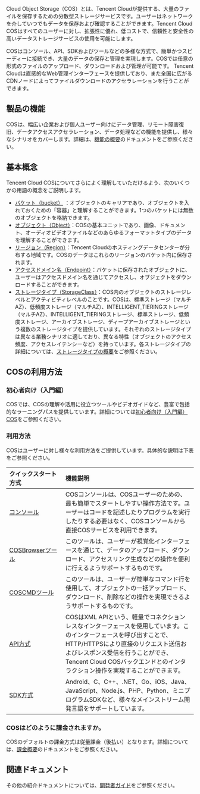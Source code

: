 

Cloud Object Storage（COS）とは、Tencent Cloudが提供する、大量のファイルを保存するための分散型ストレージサービスです。ユーザーはネットワークを介していつでもデータを保存および確認することができます。Tencent Cloud COSはすべてのユーザーに対し、拡張性に優れ、低コストで、信頼性と安全性の高いデータストレージサービスの使用を可能にします。

COSはコンソール、API、SDKおよびツールなどの多様な方式で、簡単かつスピーディーに接続でき、大量のデータの保存と管理を実現します。COSでは任意の形式のファイルのアップロード、ダウンロードおよび管理が可能です。 Tencent Cloudは直感的なWeb管理インターフェースを提供しており、また全国に広がるCDNノードによってファイルダウンロードのアクセラレーションを行うことができます。



## 製品の機能

COSは、幅広い企業および個人ユーザー向けにデータ管理、リモート障害復旧、データアクセスアクセラレーション、データ処理などの機能を提供し、様々なシナリオをカバーします。詳細は、[機能の概要](https://intl.cloud.tencent.com/document/product/436/8186)のドキュメントをご参照ください。

## 基本概念

Tencent Cloud COSについてさらによく理解していただけるよう、次のいくつかの用語の概念をご説明します。

- [バケット（bucket）](https://intl.cloud.tencent.com/document/product/436/13312) ：オブジェクトのキャリアであり、オブジェクトを入れておくための「容器」と理解することができます。1つのバケットには無数のオブジェクトを格納できます。
- [オブジェクト（Object）](https://intl.cloud.tencent.com/document/product/436/13324)：COSの基本ユニットであり、画像、ドキュメント、オーディオビデオファイルなどのあらゆるフォーマットタイプのデータを理解することができます。
- [リージョン（Region）](https://intl.cloud.tencent.com/document/product/436/6224)：Tencent Cloudのホスティングデータセンターが分布する地域です。COSのデータはこれらのリージョンのバケット内に保存されます。
- [アクセスドメイン名（Endpoint）](https://intl.cloud.tencent.com/document/product/436/6224)：バケットに保存されたオブジェクトに、ユーザーはアクセスドメイン名を通じてアクセスし、オブジェクトをダウンロードすることができます。
- [ストレージタイプ（StorageClass）](https://intl.cloud.tencent.com/document/product/436/30925)：COS内のオブジェクトのストレージレベルとアクティビティレベルのことです。COSは、標準ストレージ（マルチAZ）、低頻度ストレージ（マルチAZ）、INTELLIGENT_TIERINGストレージ（マルチAZ）、INTELLIGENT_TIERINGストレージ、標準ストレージ、低頻度ストレージ、アーカイブストレージ、ディープアーカイブストレージという複数のストレージタイプを提供しています。それぞれのストレージタイプは異なる業務シナリオに適しており、異なる特性（オブジェクトのアクセス頻度、アクセスレイテンシーなど）を持っています。各ストレージタイプの詳細については、[ストレージタイプの概要](https://intl.cloud.tencent.com/document/product/436/30925)をご参照ください。



## COSの利用方法

### 初心者向け（入門編）

COSでは、COSの理解や活用に役立つツールやビデオガイドなど、豊富で包括的なラーニングパスを提供しています。詳細については[初心者向け（入門編）COS](https://www.tencentcloud.com/products/cos)をご参照ください。


### 利用方法

COSはユーザーに対し様々な利用方法をご提供しています。具体的な説明は下表をご参照ください。

<table>
<thead>
<tr>
<th align="left" width="30%">クイックスタート方式</th>
<th align="left" width="70%">機能説明</th>
</tr>
</thead>
<tbody>
<tr>
<td align="left" width="30%"><a href="https://intl.cloud.tencent.com/document/product/436/32955">コンソール</a></td>
<td align="left" width="70%">COSコンソールは、COSユーザーのための、最も簡単でスタートしやすい操作方法です。ユーザーはコードを記述したりプログラムを実行したりする必要はなく、COSコンソールから直接COSサービスを利用できます。</td>
</tr>
<tr>
<td align="left" width="30%"><a href="https://intl.cloud.tencent.com/document/product/436/11366">COSBrowserツール</a></td>
<td align="left" width="70%">このツールは、ユーザーが視覚化インターフェースを通じて、データのアップロード、ダウンロード、アクセスリンク生成などの操作を便利に行えるようサポートするものです。</td>
</tr>
<tr>
<td align="left" width="30%"><a href="https://cloud.tencent.com/doc/product/436/10976">COSCMDツール</a></td>
<td align="left" width="70%">このツールは、ユーザーが簡単なコマンド行を使用して、オブジェクトの一括アップロード、ダウンロード、削除などの操作を実現できるようサポートするものです。</td>
</tr>
<tr>
<td align="left" width="30%"><a href="https://intl.cloud.tencent.com/document/product/436/7751">API方式</a></td>
<td align="left" width="70%">COSはXML APIという、軽量でコネクションレスなインターフェースを使用しています。このインターフェースを呼び出すことで、HTTP/HTTPSにより直接のリクエスト送信およびレスポンス受信を行うことができ、Tencent Cloud COSバックエンドとのインタラクション操作を実現することができます。</td>
</tr>
<tr>
<td align="left" width="30%"><a href="https://intl.cloud.tencent.com/document/product/436/6474">SDK方式</a></td>
<td align="left" width="70%">Android、C、C++、.NET、Go、iOS、Java、JavaScript、Node.js、PHP、Python、ミニプログラムSDKなど、様々なメインストリーム開発言語をサポートしています。</td>
</tr>
</tbody></table>





### COSはどのように課金されますか。

COSのデフォルトの課金方式は従量課金（後払い）となります。詳細については、[課金概要](https://intl.cloud.tencent.com/document/product/436/16871)のドキュメントをご参照ください。

##  関連ドキュメント

その他の紹介ドキュメントについては、[開発者ガイド](https://www.tencentcloud.com/document/product/436/14102)をご参照ください。

